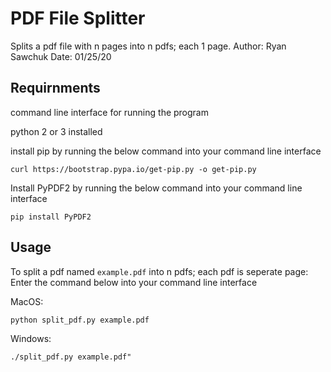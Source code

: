 # PDF File Splitter

Splits a pdf file with n pages into n pdfs; each 1 page.
Author: Ryan Sawchuk
Date: 01/25/20

## Requirnments

command line interface for running the program

python 2 or 3 installed
    
install pip by running the below command into your command line interface
    
    curl https://bootstrap.pypa.io/get-pip.py -o get-pip.py
  
  
Install PyPDF2 by running the below command into your command line interface

    pip install PyPDF2
    

## Usage

To split a pdf named `example.pdf` into n pdfs; each pdf is seperate page:
Enter the command below into your command line interface

MacOS:

    python split_pdf.py example.pdf
    
Windows:
    
    ./split_pdf.py example.pdf"
